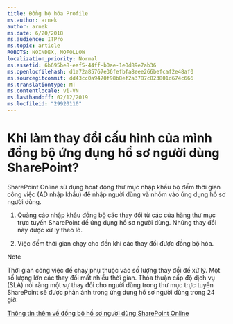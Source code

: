 ```yaml
---
title: Đồng bộ hóa Profile
ms.author: arnek
author: arnek
ms.date: 6/20/2018
ms.audience: ITPro
ms.topic: article
ROBOTS: NOINDEX, NOFOLLOW
localization_priority: Normal
ms.assetid: 6b695be8-eaf5-44ff-b0ae-1e0d89e7ab36
ms.openlocfilehash: d1a72a85767e36fefbfa8eee266befcaf2e48af0
ms.sourcegitcommit: dd43cc0a9470f98b8ef2a3787c823801d674c666
ms.translationtype: MT
ms.contentlocale: vi-VN
ms.lasthandoff: 02/12/2019
ms.locfileid: "29920110"
---
```

# <a name="when-do-my-profile-changes-sync-to-the-sharepoint-user-profile-application"></a>Khi làm thay đổi cấu hình của mình đồng bộ ứng dụng hồ sơ người dùng SharePoint?

SharePoint Online sử dụng hoạt động thư mục nhập khẩu bộ đếm thời gian công việc (AD nhập khẩu) để nhập người dùng và nhóm vào ứng dụng hồ sơ người dùng. 
  
1. Quảng cáo nhập khẩu đồng bộ các thay đổi từ các cửa hàng thư mục trực tuyến SharePoint để ứng dụng hồ sơ người dùng. Những thay đổi này được xử lý theo lô.
    
2. Việc đếm thời gian chạy cho đến khi các thay đổi được đồng bộ hóa.
    
> [!NOTE]
> Thời gian công việc để chạy phụ thuộc vào số lượng thay đổi để xử lý. Một số lượng lớn các thay đổi mất nhiều thời gian. Thỏa thuận cấp độ dịch vụ (SLA) nói rằng một sự thay đổi cho người dùng trong thư mục trực tuyến SharePoint sẽ được phản ánh trong ứng dụng hồ sơ người dùng trong 24 giờ. 
  
[Thông tin thêm về đồng bộ hồ sơ người dùng SharePoint Online](https://go.microsoft.com/fwlink/?linkid=875671)
  

